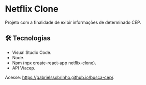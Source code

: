 # Netflix Clone

Projeto com a finalidade de exibir informações de determinado CEP.

## 🛠️ Tecnologias

* Visual Studio Code.
* Node.
* Npm (npx create-react-app netflix-clone).
* API Viacep.

Acesse: https://gabrielssobrinho.github.io/busca-cep/.

